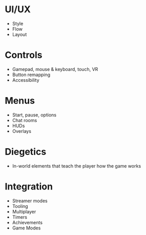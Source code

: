 # UI/UX
- Style
- Flow
- Layout

# Controls

- Gamepad, mouse & keyboard, touch, VR
- Button remapping
- Accessibility

# Menus

- Start, pause, options
- Chat rooms
- HUDs
- Overlays

# Diegetics

- In-world elements that teach the player how the game works

# Integration

- Streamer modes
- Tooling
- Multiplayer
- Timers
- Achievements
- Game Modes
